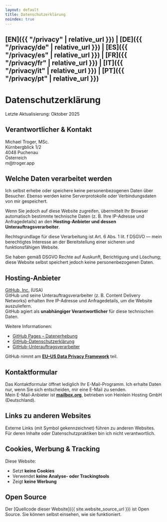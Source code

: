 ```yaml
---
layout: default
title: Datenschutzerklärung
noindex: true
---
```

## [EN]({{ "/privacy" | relative_url }}) | [DE]({{ "/privacy/de" | relative_url }}) | [ES]({{ "/privacy/es" | relative_url }}) | [FR]({{ "/privacy/fr" | relative_url }}) | [IT]({{ "/privacy/it" | relative_url }}) | [PT]({{ "/privacy/pt" | relative_url }})

# Datenschutzerklärung
Letzte Aktualisierung: Oktober 2025

## Verantwortlicher & Kontakt
Michael Troger, MSc.  
Kürnbergblick 1/2  
4048 Puchenau  
Österreich  
&#109;&#64;&#116;&#114;&#111;&#103;&#101;&#114;&#46;&#97;&#112;&#112;  

## Welche Daten verarbeitet werden
Ich selbst erhebe oder speichere keine personenbezogenen Daten über Besucher. Ebenso werden keine Serverprotokolle oder Verbindungsdaten von mir gespeichert.

Wenn Sie jedoch auf diese Website zugreifen, übermittelt Ihr Browser automatisch bestimmte technische Daten (z. B. Ihre IP-Adresse und Anfragedetails) an den **Hosting-Anbieter und dessen Unterauftragsverarbeiter**.  

Rechtsgrundlage für diese Verarbeitung ist Art. 6 Abs. 1 lit. f DSGVO — mein berechtigtes Interesse an der Bereitstellung einer sicheren und funktionsfähigen Website.

Sie haben gemäß DSGVO Rechte auf Auskunft, Berichtigung und Löschung; diese Website selbst speichert jedoch keine personenbezogenen Daten.

## Hosting-Anbieter
[GitHub, Inc.](https://github.com) (USA)  
GitHub und seine Unterauftragsverarbeiter (z. B. Content Delivery Networks) erhalten Ihre IP-Adresse und Anfragedetails, um die Website auszuliefern.  
GitHub agiert als **unabhängiger Verantwortlicher** für diese technischen Daten.  

Weitere Informationen:  
- [GitHub Pages – Datenerhebung](https://docs.github.com/en/pages/getting-started-with-github-pages/about-github-pages#data-collection)  
- [GitHub-Datenschutzerklärung](https://docs.github.com/en/site-policy/privacy-policies/github-general-privacy-statement)  
- [GitHub-Unterauftragsverarbeiter](https://docs.github.com/en/site-policy/privacy-policies/github-subprocessors)  

GitHub nimmt am **[EU–US Data Privacy Framework](https://www.dataprivacyframework.gov)** teil.

## Kontaktformular
Das Kontaktformular öffnet lediglich Ihr E-Mail-Programm. Ich erhalte Daten nur, wenn Sie sich entscheiden, mir eine E-Mail zu senden.  
Mein E-Mail-Anbieter ist **[mailbox.org](https://mailbox.org)**, betrieben von Heinlein Hosting GmbH (Deutschland).

## Links zu anderen Websites
Externe Links (mit Symbol gekennzeichnet) führen zu anderen Websites. Für deren Inhalte oder Datenschutzpraktiken bin ich nicht verantwortlich.

## Cookies, Werbung & Tracking
Diese Website:  
- Setzt **keine Cookies**  
- Verwendet **keine Analyse- oder Trackingtools**  
- Zeigt **keine Werbung**

## Open Source
Der [Quellcode dieser Website]({{ site.website_source_url }}) ist Open Source. Sie können selbst einsehen, wie sie funktioniert.